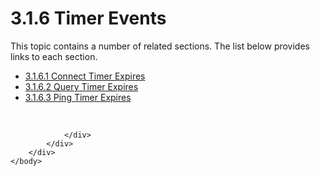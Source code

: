 <html dir="LTR" xmlns:mshelp="http://msdn.microsoft.com/mshelp" xmlns:ddue="http://ddue.schemas.microsoft.com/authoring/2003/5" xmlns:xlink="http://www.w3.org/1999/xlink" xmlns:tool="http://www.microsoft.com/tooltip">
    <head>
        <meta http-equiv="Content-Type" content="text/html; CHARSET=utf-8"></meta>
        <meta name="save" content="history"></meta>
        <title>3.1.6 Timer Events</title>
        <xml>
            <mshelp:toctitle title="3.1.6 Timer Events"></mshelp:toctitle>
            <mshelp:rltitle title="[MS-SSAS8]: Timer Events"></mshelp:rltitle>
            <mshelp:keyword index="A" term="d7b64e8c-6543-441d-bea8-4c50ab6bc6f9"></mshelp:keyword>
            <mshelp:attr name="DCSext.ContentType" value="open specification"></mshelp:attr>
            <mshelp:attr name="AssetID" value="d7b64e8c-6543-441d-bea8-4c50ab6bc6f9"></mshelp:attr>
            <mshelp:attr name="TopicType" value="kbRef"></mshelp:attr>
            <mshelp:attr name="DCSext.Title" value="[MS-SSAS8]: Timer Events" />
        </xml>
    </head>
    <body>
        <div id="header">
            <h1 class="heading">3.1.6 Timer Events</h1>
        </div>
        <div id="mainSection">
            <div id="mainBody">
                <div id="allHistory" class="saveHistory"></div>
                <div id="sectionSection0" class="section" name="collapseableSection">
                    <p>This topic contains a number of related sections. The list below provides links to each section.<br /></p><ul><li><span><a href="71242d10-2f87-4033-9d4a-b3c3daa5f0a8.html">3.1.6.1 Connect Timer Expires</a></span></li><li><span><a href="2c5515fe-5e1a-47b5-8ceb-1de350f4cffb.html">3.1.6.2 Query Timer Expires</a></span></li><li><span><a href="50e12205-4e5a-4bc9-986e-5b674341240b.html">3.1.6.3 Ping Timer Expires</a></span></li></ul><p><br /></p>


                </div>
            </div>
        </div>
    </body>
</html>